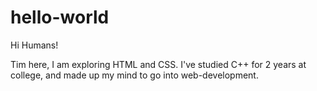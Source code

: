 # hello-world

Hi Humans!

Tim here, I am exploring HTML and CSS.
I've studied C++ for 2 years at college, and made up my mind to go into web-development.
